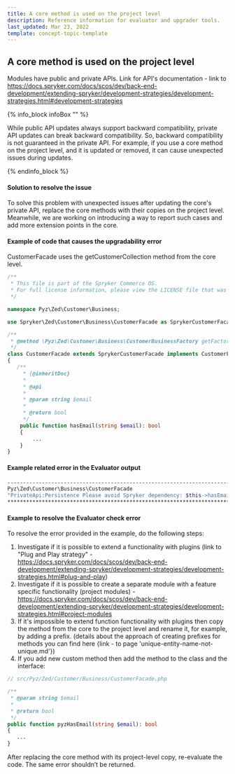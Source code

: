 ```yaml
---
title: A core method is used on the project level
description: Reference information for evaluator and upgrader tools.
last_updated: Mar 23, 2022
template: concept-topic-template
---
```


## A core method is used on the project level

Modules have public and private APIs. Link for API's documentation - link to https://docs.spryker.com/docs/scos/dev/back-end-development/extending-spryker/development-strategies/development-strategies.html#development-strategies

{% info_block infoBox "" %}

While public API updates always support backward compatibility, private API updates can break backward compatibility. So, backward compatibility is not guaranteed in the private API. For example, if you use a core method on the project level, and it is updated or removed, it can cause unexpected issues during updates.

{% endinfo_block %}

#### Solution to resolve the issue

To solve this problem with unexpected issues after updating the core's private API, replace the core methods with their copies on the project level.
Meanwhile, we are working on introducing a way to report such cases and add more extension points in the core.

#### Example of code that causes the upgradability error

CustomerFacade uses the getCustomerCollection method from the core level.

```php
/**
 * This file is part of the Spryker Commerce OS.
 * For full license information, please view the LICENSE file that was distributed with this source code.
 */

namespace Pyz\Zed\Customer\Business;

use Spryker\Zed\Customer\Business\CustomerFacade as SprykerCustomerFacade;

/**
 * @method \Pyz\Zed\Customer\Business\CustomerBusinessFactory getFactory()
 */
class CustomerFacade extends SprykerCustomerFacade implements CustomerFacadeInterface
{
   /**
     * {@inheritDoc}
     *
     * @api
     *
     * @param string $email
     *
     * @return bool
     */
    public function hasEmail(string $email): bool
    {
        ...
    }
}
```

#### Example related error in the Evaluator output

```bash
------------------------------------------------------------------------------------------------------------------------
Pyz\Zed\Customer\Business\CustomerFacade
"PrivateApi:Persistence Please avoid Spryker dependency: $this->hasEmail(...)"
************************************************************************************************************************
```

#### Example to resolve the Evaluator check error

To resolve the error provided in the example, do the following steps:
1. Investigate if it is possible to extend a functionality with plugins (link to "Plug and Play strategy" - https://docs.spryker.com/docs/scos/dev/back-end-development/extending-spryker/development-strategies/development-strategies.html#plug-and-play)
2. Investigate if it is possible to create a separate module with a feature specific functionality (project modules) - https://docs.spryker.com/docs/scos/dev/back-end-development/extending-spryker/development-strategies/development-strategies.html#project-modules
3. If it's impossible to extend function functionality with plugins then copy the method from the core to the project level and rename it, for example, by adding a prefix. (details about the approach of creating prefixes for methods you can find here {link - to page 'unique-entity-name-not-unique.md'})
4. If you add new custom method then add the method to the class and the interface:
```php
// src/Pyz/Zed/Customer/Business/CustomerFacade.php

/**
 * @param string $email
 *
 * @return bool
 */
public function pyzHasEmail(string $email): bool
{
   ...
}
```
After replacing the core method with its project-level copy, re-evaluate the code. The same error shouldn’t be returned.
